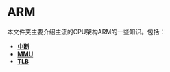 # ARM

本文件夹主要介绍主流的CPU架构ARM的一些知识。包括：

+ **[中断](https://github.com/lowkeyway/Embedded/blob/master/Hardware/Processor%20architecture/ARM/%E4%B8%AD%E6%96%AD.md)**
+ **[MMU](https://github.com/lowkeyway/Embedded/blob/master/Hardware/Processor%20architecture/ARM/MMU.md)**
+ **[TLB](https://github.com/lowkeyway/Embedded/blob/master/Hardware/Processor%20architecture/ARM/TLB.md)**
